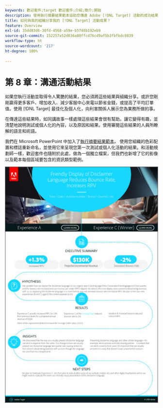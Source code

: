 ```yaml
---
keywords: 歡迎套件;target 歡迎套件;介紹;簡介;開始
description: 使用執行摘要結果範本協助您傳達 Adobe [!DNL Target] 活動的成功結果。
title: 如何與我的組織分享我的 [!DNL Target] 活動成果？
feature: Overview
exl-id: 35dd83d6-30fd-4568-a59e-b5748b192eb9
source-git-commit: 152257a52d836a88ffcd76cd9af5b3fbfbdc0839
workflow-type: ht
source-wordcount: '217'
ht-degree: 100%

---
```


# 第 8 章：溝通活動結果

如果您執行活動並取得令人驚艷的結果，您必須將這些結果與組織分享。或許您剛剛贏得更多客戶、增加收入、減少客服中心來電以節省金錢，或提高了平均訂單值。使用 [!DNL Target] 最佳化及個人化，向利害關係人展示您為業務所做的事。

在傳達這些結果時，如同講故事一樣處理這些結果會很有幫助。讓它變得有趣，並清楚地說明測試或個人化的內容，以及原因和結果。使用審閱這些結果的人員所瞭解的語言和術語。

我們在 Microsoft PowerPoint 中加入了[執行摘要結果範本](/help/main/assets/executive-summary.zip)。 使用您組織的色彩配置和標誌重新命名，並使用它來呈現您第一次測試或個人化活動的結果。和活動規劃師一樣，歡迎套件也隨附於此處，做為一個獨立檔案，但我們也新增了它的影像以及範本每個區域要包含的資訊類型範例。

![執行摘要報告](/help/main/c-intro/assets/executive-summary-report.png)
